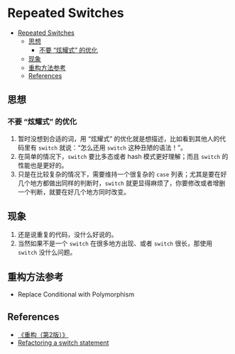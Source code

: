 # Repeated Switches


<!-- TOC -->

- [Repeated Switches](#repeated-switches)
    - [思想](#思想)
        - [不要 “炫耀式” 的优化](#不要-炫耀式-的优化)
    - [现象](#现象)
    - [重构方法参考](#重构方法参考)
    - [References](#references)

<!-- /TOC -->


## 思想
### 不要 “炫耀式” 的优化
1. 暂时没想到合适的词，用 “炫耀式” 的优化就是想描述，比如看到其他人的代码里有 `switch` 就说：“怎么还用 `switch` 这种丑陋的语法！”。
2. 在简单的情况下，`switch` 要比多态或者 hash 模式更好理解；而且 `switch` 的性能也是更好的。
3. 只是在比较复杂的情况下，需要维持一个很复杂的 `case` 列表；尤其是要在好几个地方都做出同样的判断时，`switch` 就更显得麻烦了，你要修改或者增删一个判断，就要在好几个地方同时改变。


## 现象
1. 还是说重复的代码，没什么好说的。
2. 当然如果不是一个 `switch` 在很多地方出现、或者 `switch` 很长，那使用 `switch` 没什么问题。


## 重构方法参考
* Replace Conditional with Polymorphism


## References
* [《重构（第2版）》](https://book.douban.com/subject/33400354/)
* [Refactoring a switch statement](http://tmont.com/blargh/2011/11/refactoring-a-switch-statement)
